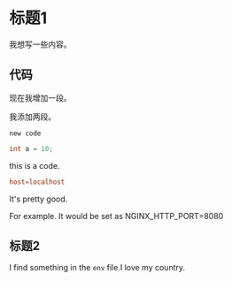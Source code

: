 # 标题1

我想写一些内容。

## 代码

现在我增加一段。

我添加两段。

`new code`

```java
int a = 10;
```

this is a code.

```conf
host=localhost
```

It's pretty good.

For example. It would be set as NGINX_HTTP_PORT=8080

## 标题2

I find something in the `env` file.I love my country.
